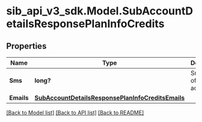 # sib_api_v3_sdk.Model.SubAccountDetailsResponsePlanInfoCredits
## Properties

Name | Type | Description | Notes
------------ | ------------- | ------------- | -------------
**Sms** | **long?** | Sms quota of the sub-account | [optional] 
**Emails** | [**SubAccountDetailsResponsePlanInfoCreditsEmails**](SubAccountDetailsResponsePlanInfoCreditsEmails.md) |  | [optional] 

[[Back to Model list]](../README.md#documentation-for-models) [[Back to API list]](../README.md#documentation-for-api-endpoints) [[Back to README]](../README.md)

